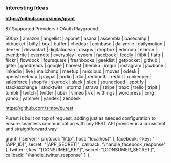 



### Interesting Ideas

**https://github.com/simov/grant**

87 Supported Providers / OAuth Playground

500px | amazon | angellist | appnet | asana | assembla | basecamp | bitbucket | bitly | box | buffer | cheddar | coinbase | dailymile | dailymotion | deezer | deviantart | digitalocean | disqus | dropbox | edmodo | elance | eventbrite | evernote | everyplay | eyeem | facebook | feedly | fitbit | flattr | flickr | flowdock | foursquare | freshbooks | geeklist | getpocket | github | gitter | goodreads | google | harvest | heroku | imgur | instagram | jawbone | linkedin | live | mailchimp | meetup | mixcloud | moves | odesk | openstreetmap | paypal | podio | rdio | redbooth | reddit | runkeeper | salesforce | shopify | skyrock | slack | slice | soundcloud | spotify | stackexchange | stocktwits | stormz | strava | stripe | traxo | trello | tripit | tumblr | twitch | twitter | uber | vimeo | vk | withings | wordpress | xing | yahoo | yammer | yandex | zendesk

https://github.com/simov/purest

Purest is built on top of request, adding just as needed configuration to ensure seamless communication with any REST API provider in a consistent and straightforward way


grant: {
	server: {
		protocol: "http",
		host: "localhost"
	},
	facebook: {
		key: "[APP_ID]",
		secret: "[APP_SECRET]",
		callback: "/handle_facebook_response"
	},
	twitter: {
		key: "[CONSUMER_KEY]",
		secret: "[CONSUMER_SECRET]",
		callback: "/handle_twitter_response"
	}
},
